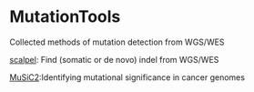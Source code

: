 # MutationTools
Collected methods of mutation detection from WGS/WES

[scalpel](http://scalpel.sourceforge.net/manual.html): Find (somatic or de novo) indel from WGS/WES 

[MuSiC2](https://github.com/ding-lab/MuSiC2):Identifying mutational significance in cancer genomes
